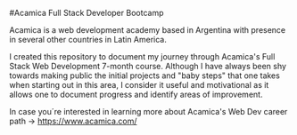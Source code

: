 #Acamica Full Stack Developer Bootcamp

Acamica is a web development academy based in Argentina with presence in several other countries in Latin America.

I created this repository to document my journey through Acamica's Full Stack Web Development 7-month course. Although I have always been shy towards making public the initial projects and "baby steps" that one takes when starting out in this area, I consider it useful and motivational as it allows one to document progress and identify areas of improvement.

In case you´re interested in learning more about Acamica's Web Dev career path -> https://www.acamica.com/
